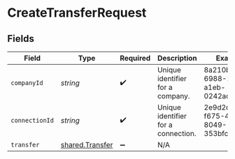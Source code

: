 # CreateTransferRequest


## Fields

| Field                                              | Type                                               | Required                                           | Description                                        | Example                                            |
| -------------------------------------------------- | -------------------------------------------------- | -------------------------------------------------- | -------------------------------------------------- | -------------------------------------------------- |
| `companyId`                                        | *string*                                           | :heavy_check_mark:                                 | Unique identifier for a company.                   | 8a210b68-6988-11ed-a1eb-0242ac120002               |
| `connectionId`                                     | *string*                                           | :heavy_check_mark:                                 | Unique identifier for a connection.                | 2e9d2c44-f675-40ba-8049-353bfcb5e171               |
| `transfer`                                         | [shared.Transfer](../../models/shared/transfer.md) | :heavy_minus_sign:                                 | N/A                                                |                                                    |